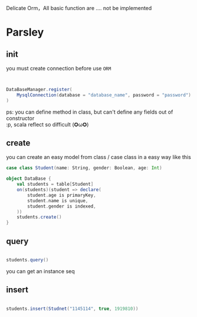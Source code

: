 Delicate Orm，All basic function are .... not be implemented

# Parsley

## init

you must create connection before use `ORM`

```scala


DataBaseManager.register(
    MysqlConnection(database = "database_name", password = "password")
)

```

ps: you can define method in class, but can't define any fields out of constructor  
:p, scala reflect so difficult (✪ω✪)

## create

you can create an easy model from class / case class in a easy way like this

```scala
case class Student(name: String, gender: Boolean, age: Int)

object DataBase {
    val students = table[Student]
    on(students)(student => declare(
        student.age is primaryKey,
        student.name is unique,
        student.gender is indexed,
    ))
    students.create()
}

```

## query

```scala

students.query()

```

you can get an instance seq


## insert

```scala

students.insert(Studnet("1145114", true, 1919810))

```